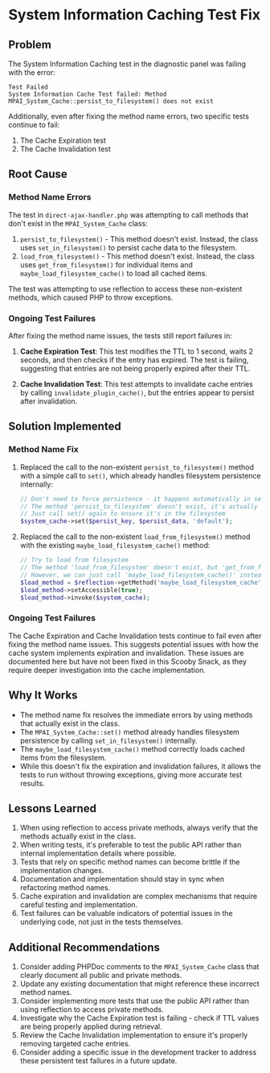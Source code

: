 # System Information Caching Test Fix

## Problem
The System Information Caching test in the diagnostic panel was failing with the error:
```
Test Failed
System Information Cache Test failed: Method MPAI_System_Cache::persist_to_filesystem() does not exist
```

Additionally, even after fixing the method name errors, two specific tests continue to fail:
1. The Cache Expiration test
2. The Cache Invalidation test

## Root Cause
### Method Name Errors
The test in `direct-ajax-handler.php` was attempting to call methods that don't exist in the `MPAI_System_Cache` class:

1. `persist_to_filesystem()` - This method doesn't exist. Instead, the class uses `set_in_filesystem()` to persist cache data to the filesystem.
2. `load_from_filesystem()` - This method doesn't exist. Instead, the class uses `get_from_filesystem()` for individual items and `maybe_load_filesystem_cache()` to load all cached items.

The test was attempting to use reflection to access these non-existent methods, which caused PHP to throw exceptions.

### Ongoing Test Failures
After fixing the method name issues, the tests still report failures in:

1. **Cache Expiration Test**: This test modifies the TTL to 1 second, waits 2 seconds, and then checks if the entry has expired. The test is failing, suggesting that entries are not being properly expired after their TTL.

2. **Cache Invalidation Test**: This test attempts to invalidate cache entries by calling `invalidate_plugin_cache()`, but the entries appear to persist after invalidation.

## Solution Implemented
### Method Name Fix
1. Replaced the call to the non-existent `persist_to_filesystem()` method with a simple call to `set()`, which already handles filesystem persistence internally:
   ```php
   // Don't need to force persistence - it happens automatically in set()
   // The method 'persist_to_filesystem' doesn't exist, it's actually called 'set_in_filesystem'
   // Just call set() again to ensure it's in the filesystem
   $system_cache->set($persist_key, $persist_data, 'default');
   ```

2. Replaced the call to the non-existent `load_from_filesystem()` method with the existing `maybe_load_filesystem_cache()` method:
   ```php
   // Try to load from filesystem
   // The method 'load_from_filesystem' doesn't exist, but 'get_from_filesystem' does
   // However, we can just call 'maybe_load_filesystem_cache()' instead
   $load_method = $reflection->getMethod('maybe_load_filesystem_cache');
   $load_method->setAccessible(true);
   $load_method->invoke($system_cache);
   ```

### Ongoing Test Failures
The Cache Expiration and Cache Invalidation tests continue to fail even after fixing the method name issues. This suggests potential issues with how the cache system implements expiration and invalidation. These issues are documented here but have not been fixed in this Scooby Snack, as they require deeper investigation into the cache implementation.

## Why It Works
- The method name fix resolves the immediate errors by using methods that actually exist in the class.
- The `MPAI_System_Cache::set()` method already handles filesystem persistence by calling `set_in_filesystem()` internally.
- The `maybe_load_filesystem_cache()` method correctly loads cached items from the filesystem.
- While this doesn't fix the expiration and invalidation failures, it allows the tests to run without throwing exceptions, giving more accurate test results.

## Lessons Learned
1. When using reflection to access private methods, always verify that the methods actually exist in the class.
2. When writing tests, it's preferable to test the public API rather than internal implementation details where possible.
3. Tests that rely on specific method names can become brittle if the implementation changes.
4. Documentation and implementation should stay in sync when refactoring method names.
5. Cache expiration and invalidation are complex mechanisms that require careful testing and implementation.
6. Test failures can be valuable indicators of potential issues in the underlying code, not just in the tests themselves.

## Additional Recommendations
1. Consider adding PHPDoc comments to the `MPAI_System_Cache` class that clearly document all public and private methods.
2. Update any existing documentation that might reference these incorrect method names.
3. Consider implementing more tests that use the public API rather than using reflection to access private methods.
4. Investigate why the Cache Expiration test is failing - check if TTL values are being properly applied during retrieval.
5. Review the Cache Invalidation implementation to ensure it's properly removing targeted cache entries.
6. Consider adding a specific issue in the development tracker to address these persistent test failures in a future update.